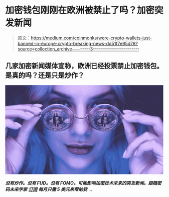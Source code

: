 # 加密钱包刚刚在欧洲被禁止了吗？加密突发新闻

> 原文：<https://medium.com/coinmonks/were-crypto-wallets-just-banned-in-europe-crypto-breaking-news-dd51f7e95d78?source=collection_archive---------3----------------------->

## 几家加密新闻媒体宣称，欧洲已经投票禁止加密钱包。是真的吗？还是只是炒作？

![](img/d90007b8f0f0284067bb450d071eca53.png)

***没有炒作。没有 FUD。没有 FOMO。可能影响加密技术未来的突发新闻。跟随密码未来学家*** [***订阅***](https://cryptofuturist.medium.com/membership) ***每月只需 5 美元来帮助我*** …